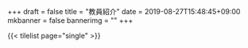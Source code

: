 +++
draft = false
title = "教員紹介"
date = 2019-08-27T15:48:45+09:00
mkbanner = false
bannerimg = ""
+++


{{< tilelist page="single" >}}






